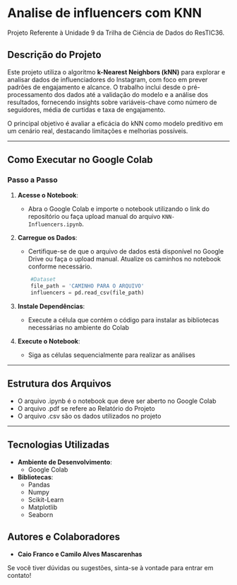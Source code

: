 # Analise de influencers com KNN
Projeto Referente à Unidade 9 da Trilha de Ciência de Dados do ResTIC36.

## **Descrição do Projeto**
Este projeto utiliza o algoritmo **k-Nearest Neighbors (kNN)** para explorar e analisar dados de influenciadores do Instagram, com foco em prever padrões de engajamento e alcance. O trabalho inclui desde o pré-processamento dos dados até a validação do modelo e a análise dos resultados, fornecendo insights sobre variáveis-chave como número de seguidores, média de curtidas e taxa de engajamento.

O principal objetivo é avaliar a eficácia do kNN como modelo preditivo em um cenário real, destacando limitações e melhorias possíveis.

---
## **Como Executar no Google Colab**

### **Passo a Passo**
1. **Acesse o Notebook**:
    - Abra o Google Colab e importe o notebook utilizando o link do repositório ou faça upload manual do arquivo `KNN-Influencers.ipynb`.

2. **Carregue os Dados**:
    - Certifique-se de que o arquivo de dados está disponível no Google Drive ou faça o upload manual. Atualize os caminhos no notebook conforme necessário.
    ```python
        #Dataset
        file_path = 'CAMINHO PARA O ARQUIVO'
        influencers = pd.read_csv(file_path)
      ```
3. **Instale Dependências**:
    - Execute a célula que contém o código para instalar as bibliotecas necessárias no ambiente do Colab

4. **Execute o Notebook**:
    - Siga as células sequencialmente para realizar as análises
---

## **Estrutura dos Arquivos**

- O arquivo .ipynb é o notebook que deve ser aberto no Google Colab
- O arquivo .pdf se refere ao Relatório do Projeto
- O arquivo .csv são os dados utilizados no projeto

---

## **Tecnologias Utilizadas**
- **Ambiente de Desenvolvimento**:
    - Google Colab
- **Bibliotecas**:
    - Pandas
    - Numpy
    - Scikit-Learn
    - Matplotlib
    - Seaborn

## **Autores e Colaboradores**

- **Caio Franco e Camilo Alves Mascarenhas**

Se você tiver dúvidas ou sugestões, sinta-se à vontade para entrar em contato!
